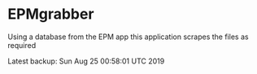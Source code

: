 # EPMgrabber
Using a database from the EPM app this application scrapes the files as required


Latest backup: Sun Aug 25 00:58:01 UTC 2019
